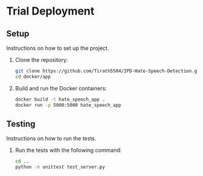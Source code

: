 # Trial Deployment

## Setup

Instructions on how to set up the project.

1. Clone the repository:

   ```sh
   git clone https://github.com/Tirath5504/IPD-Hate-Speech-Detection.git
   cd docker/app
   ```

2. Build and run the Docker containers:
   ```sh
   docker build -t hate_speech_app .
   docker run -p 5000:5000 hate_speech_app
   ```

## Testing

Instructions on how to run the tests.

1. Run the tests with the following command:
   ```sh
   cd ..
   python -m unittest test_server.py
   ```
